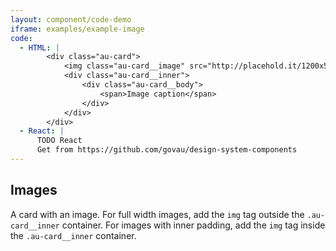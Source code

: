 ```yaml
---
layout: component/code-demo
iframe: examples/example-image
code:
  - HTML: |
        <div class="au-card">
            <img class="au-card__image" src="http://placehold.it/1200x500" alt="Placeholder image 1200 by 500"/>
            <div class="au-card__inner">
                <div class="au-card__body">
                    <span>Image caption</span>
                </div>
            </div>
        </div>
  - React: |
      TODO React
      Get from https://github.com/govau/design-system-components
---
```

## Images

A card with an image. For full width images, add the `img` tag outside the `.au-card__inner` container. For images with inner padding, add the `img` tag inside the `.au-card__inner` container.
